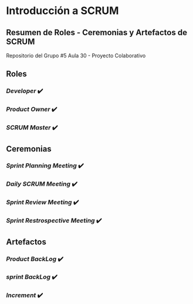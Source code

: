 # Introducción a SCRUM
## Resumen de Roles - Ceremonias y Artefactos de SCRUM

Repositorio del Grupo #5 Aula 30 - Proyecto Colaborativo

## Roles
  ### _Developer_ :heavy_check_mark:
  
  ### _Product Owner_ :heavy_check_mark:
  
  ### _SCRUM Master_ :heavy_check_mark:

## Ceremonias
  ### _Sprint Planning Meeting_ :heavy_check_mark:
  
  ### _Daily SCRUM Meeting_ :heavy_check_mark:
  
  ### _Sprint Review Meeting_ :heavy_check_mark:
  
  ### _Sprint Restrospective Meeting_ :heavy_check_mark:

## Artefactos
  ### _Product BackLog_ :heavy_check_mark:
  
  ### _sprint BackLog_ :heavy_check_mark:
  
  ### _Increment_ :heavy_check_mark:

